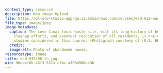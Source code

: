 ```yaml
---
content_type: resource
description: New image Upload
file: https://ol-ocw-studio-app-qa.s3.amazonaws.com/courses/esd-932-engineering-ethics-spring-2006/96eecf8b46f38374c7bca3084500a43b_esd-932s06-th.jpg
file_type: image/jpeg
image_metadata:
  caption: The Love Canal toxic waste site, with its long history of health effects,
    cleanup efforts, and eventual relocation of all residents, is one of the case
    studies considered in this course. (Photograph courtesy of [U.S. EPA](http://www.epa.gov/).)
  credit: ''
  image-alt: Photo of abandoned house.
resourcetype: Image
title: esd-932s06-th.jpg
uid: 96eecf8b-46f3-8374-c7bc-a3084500a43b
---
```

